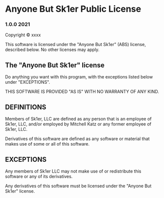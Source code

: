 # Anyone But Sk1er Public License
### 1.0.0 2021

Copyright © xxxx <copyright holders>

This software is licensed under the "Anyone But Sk1er" (ABS) license, 
described below. No other licenses may apply.

## The "Anyone But Sk1er" license

Do anything you want with this program, with the exceptions listed 
below under "EXCEPTIONS".

THIS SOFTWARE IS PROVIDED "AS IS" WITH NO WARRANTY OF ANY KIND.

## DEFINITIONS

Members of Sk1er, LLC are defined as any person that is an employee 
of Sk1er, LLC, and/or employed by Mitchell Katz or any former employee 
of Sk1er, LLC.

Derivatives of this software are defined as any software or material 
that makes use of some or all of this software.


## EXCEPTIONS

Any members of Sk1er LLC may not make use of or redistribute this software 
or any of its derivatives.

Any derivatives of this software must be licensed under the "Anyone 
But Sk1er" license.